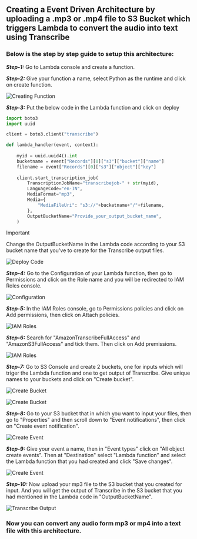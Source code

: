<h2>Creating a Event Driven Architecture by uploading a .mp3 or .mp4 file to S3 Bucket which triggers Lambda to convert the audio into text using Transcribe</h2>

<h3>Below is the step by step guide to setup this architecture:</h3>

***Step-1:*** Go to Lambda console and create a function.

***Step-2:*** Give your function a name, select Python as the runtime and click on create function.

![Creating Function](/assets/images/CreatingFunction.png)

***Step-3:*** Put the below code in the Lambda function and click on deploy

```python
import boto3
import uuid

client = boto3.client("transcribe")

def lambda_handler(event, context):
    
    myid = uuid.uuid4().int
    bucketname = event["Records"][0]["s3"]["bucket"]["name"]
    filename = event["Records"][0]["s3"]["object"]["key"]
    
    client.start_transcription_job(
        TranscriptionJobName="transcribejob-" + str(myid),
        LanguageCode="en-IN",
        MediaFormat="mp3",
        Media={
            "MediaFileUri": "s3://"+bucketname+"/"+filename,
        },
        OutputBucketName="Provide_your_output_bucket_name",
    )
```
> [!IMPORTANT]
> Change the OutputBucketName in the Lambda code according to your S3 bucket name that you've to create for the Transcribe output files.

![Deploy Code](/assets/images/DeployCode.png)

***Step-4:*** Go to the Configuration of your Lambda function, then go to Permissions and click on the Role name and you will be redirected to IAM Roles console.

![Configuration](/assets/images/Configuration.png)

***Step-5:*** In the IAM Roles console, go to Permissions policies and click on Add permissions, then click on Attach policies.

![IAM Roles](/assets/images/IAMRoles.png)

***Step-6:*** Search for "AmazonTranscribeFullAccess" and "AmazonS3FullAccess" and tick them. Then click on Add premissions.

![IAM Roles](/assets/images/IAMRoles2.png)

***Step-7:*** Go to S3 Console and create 2 buckets, one for inputs which will triger the Lambda function and one to get output of Transcribe. Give unique names to your buckets and click on "Create bucket".

![Create Bucket](/assets/images/Createbucket.png)

![Create Bucket](/assets/images/Createbucket2.png)

***Step-8:*** Go to your S3 bucket that in which you want to input your files, then go to "Properties" and then scroll down to "Event notifications", then click on "Create event notification".

![Create Event](/assets/images/Createevent.png)

***Step-9:*** Give your event a name, then in "Event types" click on "All object create events". Then at "Destination" select "Lambda function" and select the Lambda function that you had created and click "Save changes".

![Create Event](/assets/images/Createevent2.png)

***Step-10:*** Now upload your mp3 file to the S3 bucket that you created for input. And you will get the output of Transcribe in the S3 bucket that you had mentioned in the Lambda code in "OutputBucketName".

![Transcribe Output](/assets/images/Output.png)

<h3>Now you can convert any audio form mp3 or mp4 into a text file with this architecture.</h3>